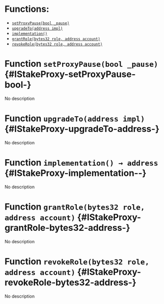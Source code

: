 

# Functions:
- [`setProxyPause(bool _pause)`](#IStakeProxy-setProxyPause-bool-)
- [`upgradeTo(address impl)`](#IStakeProxy-upgradeTo-address-)
- [`implementation()`](#IStakeProxy-implementation--)
- [`grantRole(bytes32 role, address account)`](#IStakeProxy-grantRole-bytes32-address-)
- [`revokeRole(bytes32 role, address account)`](#IStakeProxy-revokeRole-bytes32-address-)


# Function `setProxyPause(bool _pause)` {#IStakeProxy-setProxyPause-bool-}
No description
# Function `upgradeTo(address impl)` {#IStakeProxy-upgradeTo-address-}
No description
# Function `implementation() → address` {#IStakeProxy-implementation--}
No description
# Function `grantRole(bytes32 role, address account)` {#IStakeProxy-grantRole-bytes32-address-}
No description
# Function `revokeRole(bytes32 role, address account)` {#IStakeProxy-revokeRole-bytes32-address-}
No description

